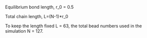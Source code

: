 Equilibrium bond length, r_0 = 0.5

Total chain length, L=(N-1)*r_0

To keep the length fixed L = 63, the total bead numbers used in the simulation N = 127.
